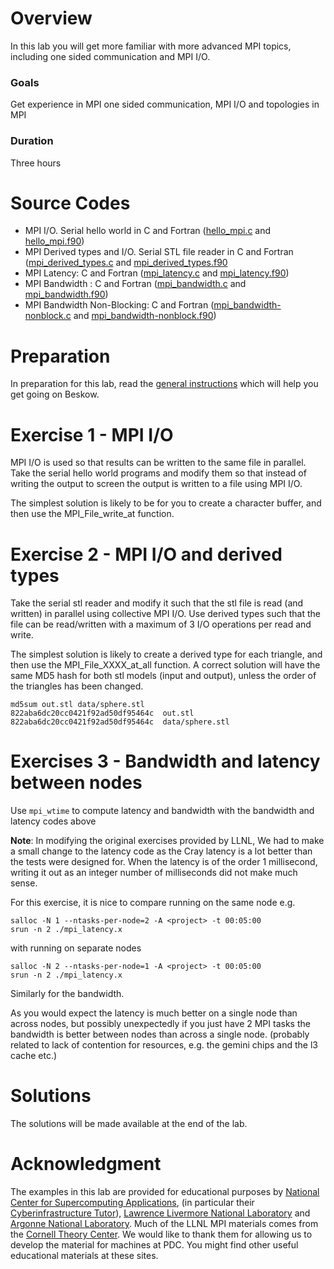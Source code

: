 # Overview

In this lab you will get more familiar with more advanced MPI topics, including one sided communication and MPI I/O.

### Goals

Get experience in MPI one sided communication, MPI I/O and topologies in MPI

### Duration

Three hours

# Source Codes

- MPI I/O. Serial hello world in C and Fortran ([hello_mpi.c](hello_mpi.c) and [hello_mpi.f90](hello_mpi.f90))
- MPI Derived types and I/O. Serial STL file reader in C and Fortran ([mpi_derived_types.c](mpi_derived_types.c) and [mpi_derived_types.f90](mpi_derived_types.f90)
- MPI Latency: C and Fortran ([mpi_latency.c](mpi_latency.c) and [mpi_latency.f90](mpi_latency.f90))
- MPI Bandwidth : C and Fortran ([mpi_bandwidth.c](mpi_bandwidth.c) and [mpi_bandwidth.f90](mpi_bandwidth.f90))
- MPI Bandwidth Non-Blocking: C and Fortran ([mpi_bandwidth-nonblock.c](mpi_bandwidth-nonblock.c) 
  and [mpi_bandwidth-nonblock.f90](mpi_bandwidth-nonblock.f90))
 

# Preparation

In preparation for this lab, read the [general instructions](../README.md) which will help you get going on Beskow.

# Exercise 1 - MPI I/O

MPI I/O is used so that results can be written to the same file in parallel. Take the serial hello world programs and modify them so that instead of writing the output to screen the output is written to a file using MPI I/O.

The simplest solution is likely to be for you to create a character buffer, and then use the MPI_File_write_at function.

# Exercise 2 - MPI I/O and derived types

Take the serial stl reader and modify it such that the stl file is read (and written) in parallel using collective MPI I/O. Use derived types such that the file can be read/written with a maximum of 3 I/O operations per read and write.

The simplest solution is likely to create a derived type for each triangle, and then use the MPI_File_XXXX_at_all function. A correct solution will have the same MD5 hash for both stl models (input and output), unless the order of the triangles has been changed.

```
md5sum out.stl data/sphere.stl
822aba6dc20cc0421f92ad50df95464c  out.stl
822aba6dc20cc0421f92ad50df95464c  data/sphere.stl
```

# Exercises 3 - Bandwidth and latency between nodes

Use `mpi_wtime` to compute latency and bandwidth with the bandwidth and latency codes above

**Note**: In modifying the original exercises provided by LLNL, We had to make a small change to the latency code as the Cray latency is a lot better than the tests were designed for. When the latency is of the order 1 millisecond, writing it out as an integer number of milliseconds did not make much sense.

For this exercise, it is nice to compare running on the same node e.g.

```
salloc -N 1 --ntasks-per-node=2 -A <project> -t 00:05:00
srun -n 2 ./mpi_latency.x
```

with running on separate nodes

```
salloc -N 2 --ntasks-per-node=1 -A <project> -t 00:05:00
srun -n 2 ./mpi_latency.x
```

Similarly for the bandwidth.

As you would expect the latency is much better on a single node than across nodes, but possibly unexpectedly if you just have 2 MPI tasks the bandwidth is better between nodes than across a single node. (probably related to lack of contention for resources, e.g. the gemini chips and the l3 cache etc.)

# Solutions

The solutions will be made available at the end of the lab.

# Acknowledgment

The examples in this lab are provided for educational purposes by 
[National Center for Supercomputing Applications](http://www.ncsa.illinois.edu/), 
(in particular their [Cyberinfrastructure Tutor](http://www.citutor.org/)), 
[Lawrence Livermore National Laboratory](https://computing.llnl.gov/) and 
[Argonne National Laboratory](http://www.mcs.anl.gov/). Much of the LLNL MPI materials comes from the 
[Cornell Theory Center](http://www.cac.cornell.edu/). 
We would like to thank them for allowing us to develop the material for machines at PDC. 
You might find other useful educational materials at these sites.


